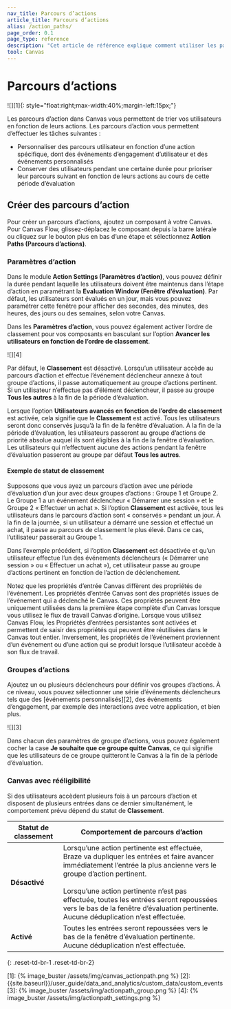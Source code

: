 ```yaml
---
nav_title: Parcours d’actions 
article_title: Parcours d’actions 
alias: /action_paths/
page_order: 0.1
page_type: reference
description: "Cet article de référence explique comment utiliser les parcours d’action, un composant qui vous permet de trier les utilisateurs en fonction de leurs actions."
tool: Canvas
---
```


# Parcours d’actions 

![][1]{: style="float:right;max-width:40%;margin-left:15px;"}

Les parcours d’action dans Canvas vous permettent de trier vos utilisateurs en fonction de leurs actions. Les parcours d’action vous permettent d’effectuer les tâches suivantes : 
 
* Personnaliser des parcours utilisateur en fonction d’une action spécifique, dont des événements d’engagement d’utilisateur et des événements personnalisés
* Conserver des utilisateurs pendant une certaine durée pour prioriser leur parcours suivant en fonction de leurs actions au cours de cette période d’évaluation

## Créer des parcours d’action

Pour créer un parcours d’actions, ajoutez un composant à votre Canvas. Pour Canvas Flow, glissez-déplacez le composant depuis la barre latérale ou cliquez sur le bouton plus <i class="fas fa-plus-circle"></i> en bas d’une étape et sélectionnez **Action Paths (Parcours d’actions)**. 

### Paramètres d’action

Dans le module **Action Settings (Paramètres d’action)**, vous pouvez définir la durée pendant laquelle les utilisateurs doivent être maintenus dans l’étape d’action en paramétrant la **Evaluation Window (Fenêtre d’évaluation)**. Par défaut, les utilisateurs sont évalués en un jour, mais vous pouvez paramétrer cette fenêtre pour afficher des secondes, des minutes, des heures, des jours ou des semaines, selon votre Canvas.

Dans les **Paramètres d’action**, vous pouvez également activer l’ordre de classement pour vos composants en basculant sur l’option **Avancer les utilisateurs en fonction de l’ordre de classement**.

![][4]

Par défaut, le **Classement** est désactivé. Lorsqu’un utilisateur accède au parcours d’action et effectue l’événement déclencheur annexe à tout groupe d’actions, il passe automatiquement au groupe d’actions pertinent. Si un utilisateur n’effectue pas d’élément déclencheur, il passe au groupe **Tous les autres** à la fin de la période d’évaluation.

Lorsque l’option **Utilisateurs avancés en fonction de l’ordre de classement** est activée, cela signifie que le **Classement** est activé. Tous les utilisateurs seront donc conservés jusqu’à la fin de la fenêtre d’évaluation. À la fin de la période d’évaluation, les utilisateurs passeront au groupe d’actions de priorité absolue auquel ils sont éligibles à la fin de la fenêtre d’évaluation. Les utilisateurs qui n’effectuent aucune des actions pendant la fenêtre d’évaluation passeront au groupe par défaut **Tous les autres**.

#### Exemple de statut de classement

Supposons que vous ayez un parcours d’action avec une période d’évaluation d’un jour avec deux groupes d’actions : Groupe 1 et Groupe 2. Le Groupe 1 a un événement déclencheur « Démarrer une session » et le Groupe 2 « Effectuer un achat ». Si l’option **Classement** est activée, tous les utilisateurs dans le parcours d’action sont « conservés » pendant un jour. À la fin de la journée, si un utilisateur a démarré une session et effectué un achat, il passe au parcours de classement le plus élevé. Dans ce cas, l’utilisateur passerait au Groupe 1. 

Dans l’exemple précédent, si l’option **Classement** est désactivée et qu’un utilisateur effectue l’un des événements déclencheurs (« Démarrer une session » ou « Effectuer un achat »), cet utilisateur passe au groupe d’actions pertinent en fonction de l’action de déclenchement.

Notez que les propriétés d’entrée Canvas diffèrent des propriétés de l’événement. Les propriétés d’entrée Canvas sont des propriétés issues de l’événement qui a déclenché le Canvas. Ces propriétés peuvent être uniquement utilisées dans la première étape complète d’un Canvas lorsque vous utilisez le flux de travail Canvas d’origine. Lorsque vous utilisez Canvas Flow, les Propriétés d’entrées persistantes sont activées et permettent de saisir des propriétés qui peuvent être réutilisées dans le Canvas tout entier. Inversement, les propriétés de l’événement proviennent d’un événement ou d’une action qui se produit lorsque l’utilisateur accède à son flux de travail.

### Groupes d’actions

Ajoutez un ou plusieurs déclencheurs pour définir vos groupes d’actions. À ce niveau, vous pouvez sélectionner une série d’événements déclencheurs tels que des [événements personnalisés][2], des événements d’engagement, par exemple des interactions avec votre application, et bien plus.

![][3]

Dans chacun des paramètres de groupe d’actions, vous pouvez également cocher la case **Je souhaite que ce groupe quitte Canvas**, ce qui signifie que les utilisateurs de ce groupe quitteront le Canvas à la fin de la période d’évaluation.

### Canvas avec rééligibilité

Si des utilisateurs accèdent plusieurs fois à un parcours d’action et disposent de plusieurs entrées dans ce dernier simultanément, le comportement prévu dépend du statut de **Classement**. 

| Statut de classement | Comportement de parcours d’action |
|---|--------------|
| **Désactivé** | Lorsqu’une action pertinente est effectuée, Braze va dupliquer les entrées et faire avancer immédiatement l’entrée la plus ancienne vers le groupe d’action pertinent. <br><br/> Lorsqu’une action pertinente n’est pas effectuée, toutes les entrées seront repoussées vers le bas de la fenêtre d’évaluation pertinente. Aucune déduplication n’est effectuée. |
| **Activé** | Toutes les entrées seront repoussées vers le bas de la fenêtre d’évaluation pertinente. Aucune déduplication n’est effectuée. |
{: .reset-td-br-1 .reset-td-br-2}


[1]: {% image_buster /assets/img/canvas_actionpath.png %} 
[2]: {{site.baseurl}}/user_guide/data_and_analytics/custom_data/custom_events
[3]: {% image_buster /assets/img/actionpath_group.png %} 
[4]: {% image_buster /assets/img/actionpath_settings.png %} 
